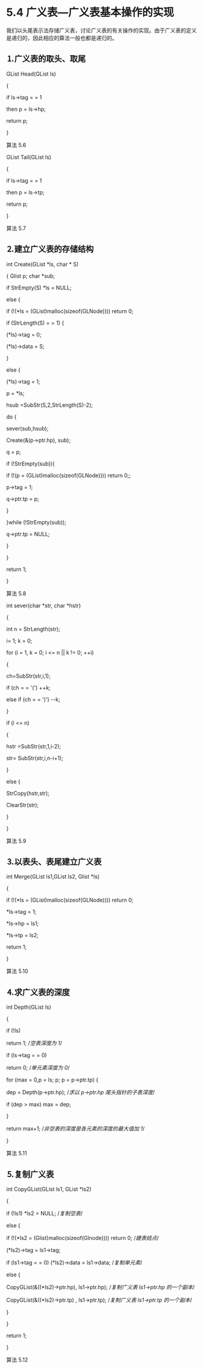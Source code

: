 # 5.4 广义表—广义表基本操作的实现

我们以头尾表示法存储广义表，讨论广义表的有关操作的实现。由于广义表的定义是递归的，因此相应的算法一般也都是递归的。

## ⒈广义表的取头、取尾

GList Head(GList ls)

{

if ls->tag = = 1

then p = ls->hp;

return p;

}

算法 5.6

GList Tail(GList ls)

{

if ls->tag = = 1

then p = ls->tp;

return p;

}

算法 5.7

## ⒉建立广义表的存储结构

int Create(GList *ls, char * S)

{ Glist p; char *sub;

if StrEmpty(S) *ls = NULL;

else {

if (!(*ls = (GList)malloc(sizeof(GLNode)))) return 0;

if (StrLength(S) = = 1) {

(*ls)->tag = 0;

(*ls)->data = S;

}

else {

(*ls)->tag = 1;

p = *ls;

hsub =SubStr(S,2,StrLength(S)-2);

do {

sever(sub,hsub);

Create(&(p->ptr.hp), sub);

q = p;

if (!StrEmpty(sub)){

if (!(p = (GList)malloc(sizeof(GLNode)))) return 0;;

p->tag = 1;

q->ptr.tp = p;

}

}while (!StrEmpty(sub));

q->ptr.tp = NULL;

}

}

return 1;

}

算法 5.8

int sever(char *str, char *hstr)

{

int n = StrLength(str);

i= 1; k = 0;

for (i = 1, k = 0; i <= n || k != 0; ++i)

{

ch=SubStr(str,i,1);

if (ch = = '(') ++k;

else if (ch = = ')') --k;

}

if (i <= n)

{

hstr =SubStr(str,1,i-2);

str= SubStr(str,i,n-i+1);

}

else {

StrCopy(hstr,str);

ClearStr(str);

}

}

算法 5.9

## ⒊以表头、表尾建立广义表

int Merge(GList ls1,GList ls2, Glist *ls)

{

if (!(*ls = (GList)malloc(sizeof(GLNode)))) return 0;

*ls->tag = 1;

*ls->hp = ls1;

*ls->tp = ls2;

return 1;

}

算法 5.10

## ⒋求广义表的深度

int Depth(GList ls)

{

if (!ls)

return 1; /*空表深度为 1*/

if (ls->tag = = 0)

return 0; /*单元素深度为 0*/

for (max = 0,p = ls; p; p = p->ptr.tp) {

dep = Depth(p->ptr.hp); /*求以 p->ptr.hp 尾头指针的子表深度*/

if (dep > max) max = dep;

}

return max+1; /*非空表的深度是各元素的深度的最大值加 1*/

}

算法 5.11

## ⒌复制广义表

int CopyGList(GList ls1, GList *ls2)

{

if (!ls1) *ls2 = NULL; /*复制空表*/

else {

if (!(*ls2 = (Glist)malloc(sizeof(Glnode)))) return 0; /*建表结点*/

(*ls2)->tag = ls1->tag;

if (ls1->tag = = 0) (*ls2)->data = ls1->data; /*复制单元素*/

else {

CopyGList(&((*ls2)->ptr.hp), ls1->ptr.hp); /*复制广义表 ls1->ptr.hp 的一个副本*/

CopyGList(&((*ls2)->ptr.tp) , ls1->ptr.tp); /*复制广义表 ls1->ptr.tp 的一个副本*/

}

}

return 1;

}

算法 5.12